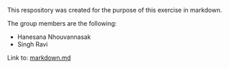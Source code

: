 This respository was created for the purpose of this exercise in markdown.

The group members are the following:
- Hanesana Nhouvannasak
- Singh Ravi

Link to:
[markdown.md](https://github.com/iota07/exercise-markdown/blob/main/markdown.md)

